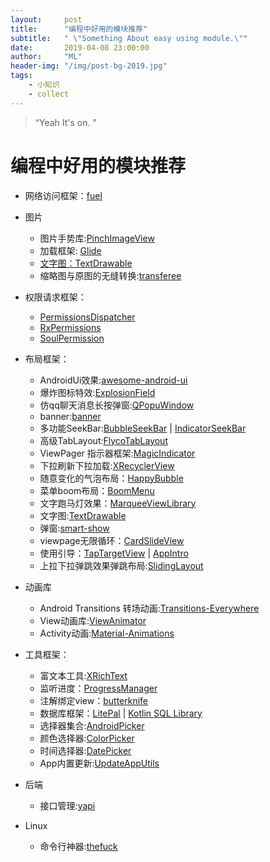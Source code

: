```yaml
---
layout:     post
title:      "编程中好用的模块推荐"
subtitle:   " \"Something About easy using module.\""
date:       2019-04-08 23:00:00
author:     "ML"
header-img: "/img/post-bg-2019.jpg"
tags:
    - 小知识
    - collect
---
```


> “Yeah It's on. ”
<p id = "top"></p>

# 编程中好用的模块推荐

* 网络访问框架：[fuel](https://github.com/kittinunf/fuel)

* 图片
  - 图片手势库:[PinchImageView](https://github.com/boycy815/PinchImageView)
   - 加载框架: [Glide](https://github.com/bumptech/glide)
    - [文字图：TextDrawable](https://github.com/amulyakhare/TextDrawable)
    - 缩略图与原图的无缝转换:[transferee](https://github.com/Hitomis/transferee)

* 权限请求框架：
    - [PermissionsDispatcher](https://github.com/permissions-dispatcher/PermissionsDispatcher)
    - [RxPermissions](https://github.com/tbruyelle/RxPermissions)
    - [SoulPermission](https://github.com/soulqw/SoulPermission)
* 布局框架：
    + AndroidUi效果:[awesome-android-ui](https://github.com/wasabeef/awesome-android-ui)
    + 爆炸图标特效:[ExplosionField](https://github.com/tyrantgit/ExplosionField)
    + 仿qq聊天消息长按弹窗:[QPopuWindow](https://github.com/AndyAls/QPopuWindow)
    + banner:[banner](https://github.com/youth5201314/banner)
    + 多功能SeekBar:[BubbleSeekBar](https://github.com/woxingxiao/BubbleSeekBar) | [IndicatorSeekBar](https://github.com/warkiz/IndicatorSeekBar)
    + 高级TabLayout:[FlycoTabLayout](https://github.com/H07000223/FlycoTabLayout)
    - ViewPager 指示器框架:[MagicIndicator](https://github.com/hackware1993/MagicIndicator)
    - 下拉刷新下拉加载:[XRecyclerView](https://github.com/XRecyclerView/XRecyclerView)
    - 随意变化的气泡布局：[HappyBubble](https://github.com/xujiaji/HappyBubble)
    - 菜单boom布局：[BoomMenu](https://github.com/Nightonke/BoomMenu)
    - 文字跑马灯效果：[MarqueeViewLibrary](https://github.com/gongwen/MarqueeViewLibrary)
    - 文字图:[TextDrawable](https://github.com/amulyakhare/TextDrawable)
    - 弹窗:[smart-show](https://github.com/the-pig-of-jungle/smart-show)
    - viewpage无限循环：[CardSlideView](https://github.com/crazysunj/CardSlideView)
    - 使用引导：[TapTargetView](https://github.com/KeepSafe/TapTargetView) | [AppIntro](https://github.com/AppIntro/AppIntro)
    - 上拉下拉弹跳效果弹跳布局:[SlidingLayout](https://github.com/HomHomLin/SlidingLayout)

* 动画库
    + Android Transitions 转场动画:[Transitions-Everywhere](https://github.com/andkulikov/Transitions-Everywhere)
    + View动画库:[ViewAnimator](https://github.com/florent37/ViewAnimator)
    + Activity动画:[Material-Animations](https://github.com/lgvalle/Material-Animations)
* 工具框架：
    + 富文本工具:[XRichText](https://github.com/sendtion/XRichText)
    - 监听进度：[ProgressManager](https://github.com/JessYanCoding/ProgressManager)
    - 注解绑定view：[butterknife](https://github.com/JakeWharton/butterknife)
    - 数据库框架：[LitePal](https://github.com/LitePalFramework/LitePal) | [Kotlin SQL Library](https://github.com/JetBrains/Exposed)
    + 选择器集合:[AndroidPicker](https://github.com/gzu-liyujiang/AndroidPicker)
    - 颜色选择器:[ColorPicker](https://github.com/jaredrummler/ColorPicker)
    + 时间选择器:[DatePicker](https://github.com/AigeStudio/DatePicker)
    - App内置更新:[UpdateAppUtils](https://github.com/teprinciple/UpdateAppUtils)

* 后端
    + 接口管理:[yapi](https://github.com/YMFE/yapi)

* Linux 
    + 命令行神器:[thefuck](https://github.com/nvbn/thefuck)